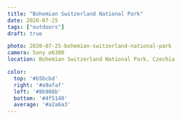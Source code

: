 ```yaml
---
title: "Bohemian Switzerland National Park"
date: 2020-07-25
tags: ["outdoors"]
draft: true

photo: 2020-07-25-bohemian-switzerland-national-park
camera: Sony α6300
location: Bohemian Switzerland National Park, Czechia

color:
  top: '#b5bcbd'
  right: '#a9afaf'
  left: '#8b908b'
  bottom: '#4f5140'
  average: '#a2a6a3'
---
```


